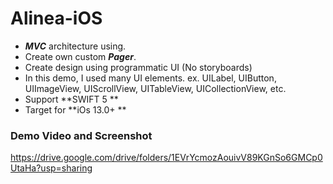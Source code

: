 # Alinea-iOS

*  ***MVC*** architecture using.
*  Create own custom ***Pager***.
*  Create design using programmatic UI (No storyboards)
*  In this demo, I used many UI elements. ex. UILabel, UIButton, UIImageView, UIScrollView, UITableView, UICollectionView, etc.
*  Support **SWIFT 5 ** 
*  Target for **iOs 13.0+ ** 


###  Demo Video and Screenshot
https://drive.google.com/drive/folders/1EVrYcmozAouivV89KGnSo6GMCp0UtaHa?usp=sharing

